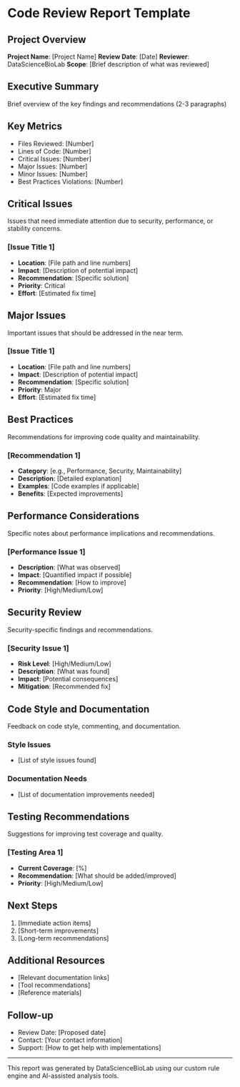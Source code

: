 # Code Review Report Template

## Project Overview
**Project Name**: [Project Name]
**Review Date**: [Date]
**Reviewer**: DataScienceBioLab
**Scope**: [Brief description of what was reviewed]

## Executive Summary
Brief overview of the key findings and recommendations (2-3 paragraphs)

## Key Metrics
- Files Reviewed: [Number]
- Lines of Code: [Number]
- Critical Issues: [Number]
- Major Issues: [Number]
- Minor Issues: [Number]
- Best Practices Violations: [Number]

## Critical Issues
Issues that need immediate attention due to security, performance, or stability concerns.

### [Issue Title 1]
- **Location**: [File path and line numbers]
- **Impact**: [Description of potential impact]
- **Recommendation**: [Specific solution]
- **Priority**: Critical
- **Effort**: [Estimated fix time]

## Major Issues
Important issues that should be addressed in the near term.

### [Issue Title 1]
- **Location**: [File path and line numbers]
- **Impact**: [Description of potential impact]
- **Recommendation**: [Specific solution]
- **Priority**: Major
- **Effort**: [Estimated fix time]

## Best Practices
Recommendations for improving code quality and maintainability.

### [Recommendation 1]
- **Category**: [e.g., Performance, Security, Maintainability]
- **Description**: [Detailed explanation]
- **Examples**: [Code examples if applicable]
- **Benefits**: [Expected improvements]

## Performance Considerations
Specific notes about performance implications and recommendations.

### [Performance Issue 1]
- **Description**: [What was observed]
- **Impact**: [Quantified impact if possible]
- **Recommendation**: [How to improve]
- **Priority**: [High/Medium/Low]

## Security Review
Security-specific findings and recommendations.

### [Security Issue 1]
- **Risk Level**: [High/Medium/Low]
- **Description**: [What was found]
- **Impact**: [Potential consequences]
- **Mitigation**: [Recommended fix]

## Code Style and Documentation
Feedback on code style, commenting, and documentation.

### Style Issues
- [List of style issues found]

### Documentation Needs
- [List of documentation improvements needed]

## Testing Recommendations
Suggestions for improving test coverage and quality.

### [Testing Area 1]
- **Current Coverage**: [%]
- **Recommendation**: [What should be added/improved]
- **Priority**: [High/Medium/Low]

## Next Steps
1. [Immediate action items]
2. [Short-term improvements]
3. [Long-term recommendations]

## Additional Resources
- [Relevant documentation links]
- [Tool recommendations]
- [Reference materials]

## Follow-up
- Review Date: [Proposed date]
- Contact: [Your contact information]
- Support: [How to get help with implementations]

---
This report was generated by DataScienceBioLab using our custom rule engine and AI-assisted analysis tools. 